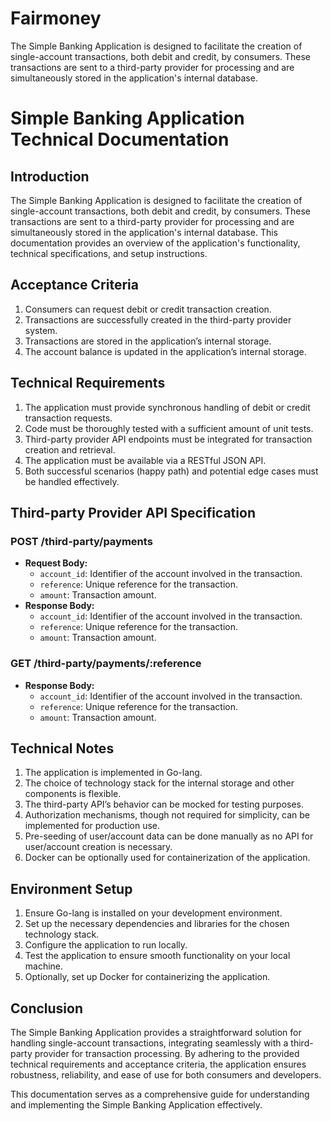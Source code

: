 # Fairmoney
The Simple Banking Application is designed to facilitate the creation of single-account transactions, both debit and credit, by consumers. These transactions are sent to a third-party provider for processing and are simultaneously stored in the application's internal database. 

# Simple Banking Application Technical Documentation

## Introduction
The Simple Banking Application is designed to facilitate the creation of single-account transactions, both debit and credit, by consumers. These transactions are sent to a third-party provider for processing and are simultaneously stored in the application's internal database. This documentation provides an overview of the application's functionality, technical specifications, and setup instructions.

## Acceptance Criteria
1. Consumers can request debit or credit transaction creation.
2. Transactions are successfully created in the third-party provider system.
3. Transactions are stored in the application’s internal storage.
4. The account balance is updated in the application’s internal storage.

## Technical Requirements
1. The application must provide synchronous handling of debit or credit transaction requests.
2. Code must be thoroughly tested with a sufficient amount of unit tests.
3. Third-party provider API endpoints must be integrated for transaction creation and retrieval.
4. The application must be available via a RESTful JSON API.
5. Both successful scenarios (happy path) and potential edge cases must be handled effectively.

## Third-party Provider API Specification
### POST /third-party/payments
- **Request Body:**
  - `account_id`: Identifier of the account involved in the transaction.
  - `reference`: Unique reference for the transaction.
  - `amount`: Transaction amount.
- **Response Body:**
  - `account_id`: Identifier of the account involved in the transaction.
  - `reference`: Unique reference for the transaction.
  - `amount`: Transaction amount.

### GET /third-party/payments/:reference
- **Response Body:**
  - `account_id`: Identifier of the account involved in the transaction.
  - `reference`: Unique reference for the transaction.
  - `amount`: Transaction amount.

## Technical Notes
1. The application is implemented in Go-lang.
2. The choice of technology stack for the internal storage and other components is flexible.
3. The third-party API’s behavior can be mocked for testing purposes.
4. Authorization mechanisms, though not required for simplicity, can be implemented for production use.
5. Pre-seeding of user/account data can be done manually as no API for user/account creation is necessary.
6. Docker can be optionally used for containerization of the application.

## Environment Setup
1. Ensure Go-lang is installed on your development environment.
2. Set up the necessary dependencies and libraries for the chosen technology stack.
3. Configure the application to run locally.
4. Test the application to ensure smooth functionality on your local machine.
5. Optionally, set up Docker for containerizing the application.

## Conclusion
The Simple Banking Application provides a straightforward solution for handling single-account transactions, integrating seamlessly with a third-party provider for transaction processing. By adhering to the provided technical requirements and acceptance criteria, the application ensures robustness, reliability, and ease of use for both consumers and developers.

This documentation serves as a comprehensive guide for understanding and implementing the Simple Banking Application effectively.
